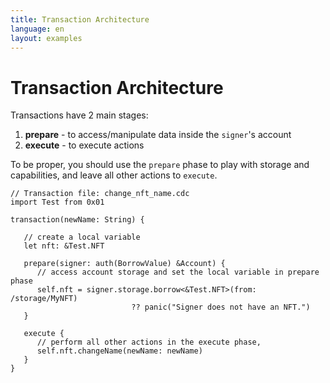```yaml
---
title: Transaction Architecture
language: en
layout: examples
---
```


# Transaction Architecture

Transactions have 2 main stages:

1. **prepare** - to access/manipulate data inside the `signer`'s account
2. **execute** - to execute actions

To be proper, you should use the `prepare` phase to play with storage and capabilities, and leave all other actions to `execute`.

```cadence
// Transaction file: change_nft_name.cdc
import Test from 0x01

transaction(newName: String) {

   // create a local variable
   let nft: &Test.NFT

   prepare(signer: auth(BorrowValue) &Account) {
      // access account storage and set the local variable in prepare phase
      self.nft = signer.storage.borrow<&Test.NFT>(from: /storage/MyNFT) 
                           ?? panic("Signer does not have an NFT.")
   }

   execute {
      // perform all other actions in the execute phase,
      self.nft.changeName(newName: newName)
   }
}
```
